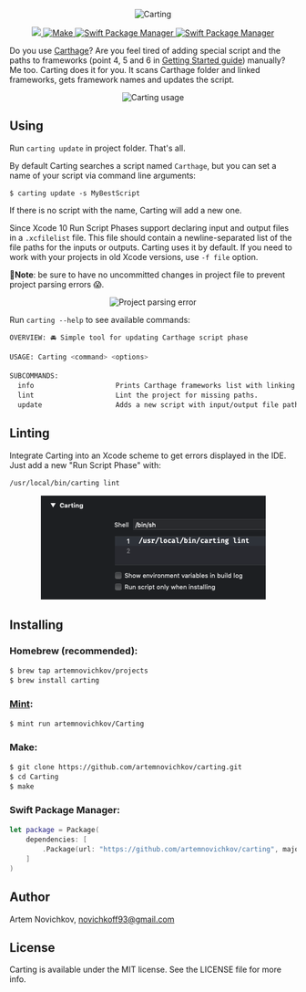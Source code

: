 <p align="center">
  <img src=".github/Logo.png" width="480" max-width="90%" alt="Carting" />
</p>


<p align="center">
	<a href="https://github.com/artemnovichkov/carting/actions">
        <img src="https://github.com/artemnovichkov/carting/workflows/Build/badge.svg" />
    <img src="https://img.shields.io/badge/homebrew-compatible-brightgreen.svg?style=flat" alt="Make" />
  <a href="https://swift.org/package-manager">
    <img src="https://img.shields.io/badge/spm-compatible-brightgreen.svg?style=flat" alt="Swift Package Manager" />
  </a>
  <a href="https://github.com/JohnSundell/Marathon">
    <img src="https://img.shields.io/badge/marathon-compatible-brightgreen.svg?style=flat" alt="Swift Package Manager" />
  </a>
</p>

Do you use [Carthage](https://github.com/Carthage/Carthage)? Are you feel tired of adding special script and the paths to frameworks (point 4, 5 and 6 in [Getting Started guide](https://github.com/Carthage/Carthage#getting-started)) manually? Me too. Carting does it for you. It scans Carthage folder and linked frameworks, gets framework names and updates the script.

<p align="center">
  <img src=".github/carting.png" max-width="90%" alt="Carting usage" />
</p>


## Using

Run `carting update` in project folder. That's all.

By default Carting searches a script named `Carthage`, but you can set a name of your script via command line arguments:

```
$ carting update -s MyBestScript
```

If there is no script with the name, Carting will add a new one.

Since Xcode 10 Run Script Phases support declaring input and output files in a `.xcfilelist` file. This file should contain a newline-separated list of the file paths for the inputs or outputs. Carting uses it by default. If you need to work with your projects in old Xcode versions, use `-f file` option.

**🚨Note**: be sure to have no uncommitted changes in project file to prevent project parsing errors 😱.

<p align="center">
  <img src=".github/error.png" max-width="90%" alt="Project parsing error" />
</p>

Run `carting --help` to see available commands:

```bash
OVERVIEW: 🚘 Simple tool for updating Carthage script phase

USAGE: Carting <command> <options>

SUBCOMMANDS:
  info                    Prints Carthage frameworks list with linking description.
  lint                    Lint the project for missing paths.
  update                  Adds a new script with input/output file paths or updates the script named `Carthage`.
```

## Linting

Integrate Carting into an Xcode scheme to get errors displayed in the IDE. Just add a new "Run Script Phase" with:

```bash
/usr/local/bin/carting lint
```

<p align="center">
  <img src=".github/phase.png" max-width="90%" alt="Run Script Phase" />
</p>

## Installing

### Homebrew (recommended):

```bash
$ brew tap artemnovichkov/projects
$ brew install carting
```

### [Mint](https://github.com/yonaskolb/Mint):

```bash
$ mint run artemnovichkov/Carting
```

### Make:

```bash
$ git clone https://github.com/artemnovichkov/carting.git
$ cd Carting
$ make
```

### Swift Package Manager:

```swift
let package = Package(
    dependencies: [
        .Package(url: "https://github.com/artemnovichkov/carting", majorVersion: 2)
    ]
)
```
## Author

Artem Novichkov, novichkoff93@gmail.com

## License

Carting is available under the MIT license. See the LICENSE file for more info.

